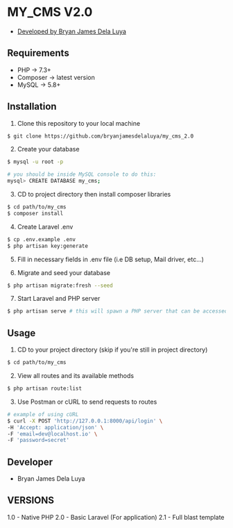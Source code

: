 # MY_CMS V2.0

- [Developed by Bryan James Dela Luya](https://bjcdl.github.io/)

## Requirements
- PHP -> 7.3+
- Composer -> latest version
- MySQL -> 5.8+

## Installation
1. Clone this repository to your local machine
```sh
$ git clone https://github.com/bryanjamesdelaluya/my_cms_2.0
```
2. Create your database
```sh
$ mysql -u root -p

# you should be inside MySQL console to do this:
mysql> CREATE DATABASE my_cms; 
```
3. CD to project directory then install composer libraries
```sh
$ cd path/to/my_cms
$ composer install
```
4. Create Laravel .env
```sh
$ cp .env.example .env
$ php artisan key:generate
```
5. Fill in necessary fields in .env file (i.e DB setup, Mail driver, etc...)

6. Migrate and seed your database
```sh
$ php artisan migrate:fresh --seed
```
7. Start Laravel and PHP server
```sh
$ php artisan serve # this will spawn a PHP server that can be accessed at http://127.0.0.1:8000
```

## Usage
1. CD to your project directory (skip if you're still in project directory)
```sh
$ cd path/to/my_cms
```
2. View all routes and its available methods
```sh
$ php artisan route:list
```
3. Use Postman or cURL to send requests to routes
```sh
# example of using cURL
$ curl -X POST 'http://127.0.0.1:8000/api/login' \
-H 'Accept: application/json' \
-F 'email=dev@localhost.io' \
-F 'password=secret'
```
## Developer
- Bryan James Dela Luya

## VERSIONS
1.0 - Native PHP
2.0 - Basic Laravel (For application)
2.1 - Full blast template